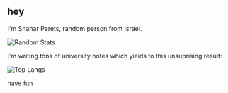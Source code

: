 ## hey
I'm Shahar Perets, random person from Israel.   

![Random Stats](https://github-readme-stats.vercel.app/api?username=Sh-Pe&hide=stars,rank&show_icons=true&theme=transparent)

I'm writing tons of university notes which yields to this unsuprising result:

![Top Langs](https://github-readme-stats.vercel.app/api/top-langs/?username=Sh-Pe&langs_count=8&theme=transparent)


have fun

